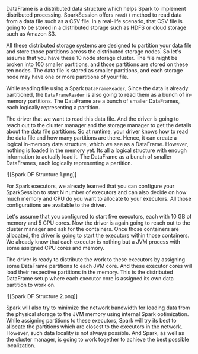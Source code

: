 
DataFrame is a distributed data structure which helps Spark to implement distributed processing. SparkSession offers `read()` method to read data from a data file such as a CSV file. In a real-life scenario, that CSV file is going to be stored in a distributed storage such as HDFS or cloud storage such as Amazon S3.

All these distributed storage systems are designed to partition your data file and store those partitions across the distributed storage nodes. So let's assume that you have these 10 node storage cluster. The file might be broken into 100 smaller partitions, and those partitions are stored on these ten nodes. The data file is stored as smaller partitions, and each storage node may have one or more partitions of your file.

While reading file using a Spark `DataFrameReader`, Since the data is already partitioned, the `DataFrameReader` is also going to read them as a bunch of in-memory partitions. The DataFrame are a bunch of smaller DataFrames, each logically representing a partition.

The driver that we want to read this data file. And the driver is going to reach out to the cluster manager and the storage manager to get the details about the data file partitions. So at runtime, your driver knows how to read the data file and how many partitions are there. Hence, it can create a logical in-memory data structure, which we see as a DataFrame. However, nothing is loaded in the memory yet. Its all a logical structure with enough information to actually load it. The DataFrame as a bunch of smaller DataFrames, each logically representing a partition.  

![[Spark DF Structure 1.png]]

For Spark executors, we already learned that you can configure your SparkSession to start N number of executors and can also decide on how much memory and CPU do you want to allocate to your executors. All those configurations are available to the driver.

Let's assume that you configured to start five executors, each with 10 GB of memory and 5 CPU cores. Now the driver is again going to reach out to the cluster manager and ask for the containers. Once those containers are allocated, the driver is going to start the executors within those containers. We already know that each executor is nothing but a JVM process with some assigned CPU cores and memory. 

The driver is ready to distribute the work to these executors by assigning some DataFrame partitions to each JVM core. And these executor cores will load their respective partitions in the memory. This is the distributed DataFrame setup where each executor core is assigned its own data partition to work on.

![[Spark DF Structure 2.png]]

Spark will also try to minimize the network bandwidth for loading data from the physical storage to the JVM memory using internal Spark optimization. While assigning partitions to these executors, Spark will try its best to allocate the partitions which are closest to the executors in the network. However, such data locality is not always possible. And Spark, as well as the cluster manager, is going to work together to achieve the best possible localization.